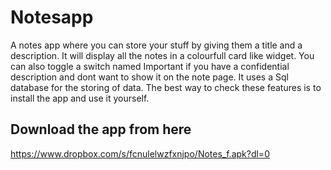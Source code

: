 # Notesapp

A notes app where you can store your stuff by giving them a title and a description. It will display all the notes in a colourfull card like widget. You can also toggle a switch named Important if you have a confidential description and dont want to show it on the note page. It uses a Sql database for the storing of data. The best way to check these features is to install the app and use it yourself.


## Download the app from here
https://www.dropbox.com/s/fcnulelwzfxnjpo/Notes_f.apk?dl=0
